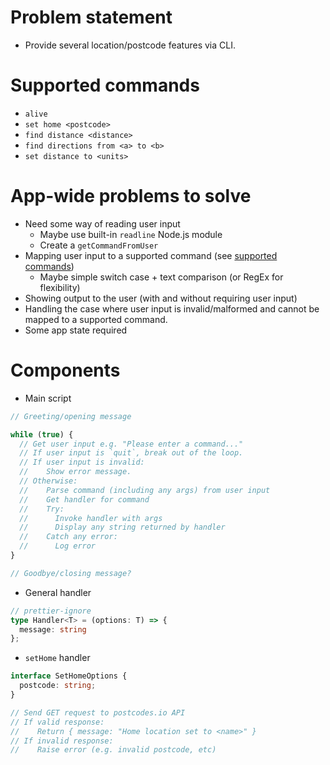 # Problem statement

- Provide several location/postcode features via CLI.

# Supported commands

- `alive`
- `set home <postcode>`
- `find distance <distance>`
- `find directions from <a> to <b>`
- `set distance to <units>`

# App-wide problems to solve

- Need some way of reading user input
  - Maybe use built-in `readline` Node.js module
  - Create a `getCommandFromUser`
- Mapping user input to a supported command (see [supported commands](#Supported-commands))
  - Maybe simple switch case + text comparison (or RegEx for flexibility)
- Showing output to the user (with and without requiring user input)
- Handling the case where user input is invalid/malformed and cannot be mapped to a supported command.
- Some app state required

# Components

- Main script

```js
// Greeting/opening message

while (true) {
  // Get user input e.g. "Please enter a command..."
  // If user input is `quit`, break out of the loop.
  // If user input is invalid:
  //    Show error message.
  // Otherwise:
  //    Parse command (including any args) from user input
  //    Get handler for command
  //    Try:
  //      Invoke handler with args
  //      Display any string returned by handler
  //    Catch any error:
  //      Log error
}

// Goodbye/closing message?
```

- General handler

```ts
// prettier-ignore
type Handler<T> = (options: T) => {
  message: string
};
```

- `setHome` handler

```ts
interface SetHomeOptions {
  postcode: string;
}

// Send GET request to postcodes.io API
// If valid response:
//    Return { message: "Home location set to <name>" }
// If invalid response:
//    Raise error (e.g. invalid postcode, etc)
```
